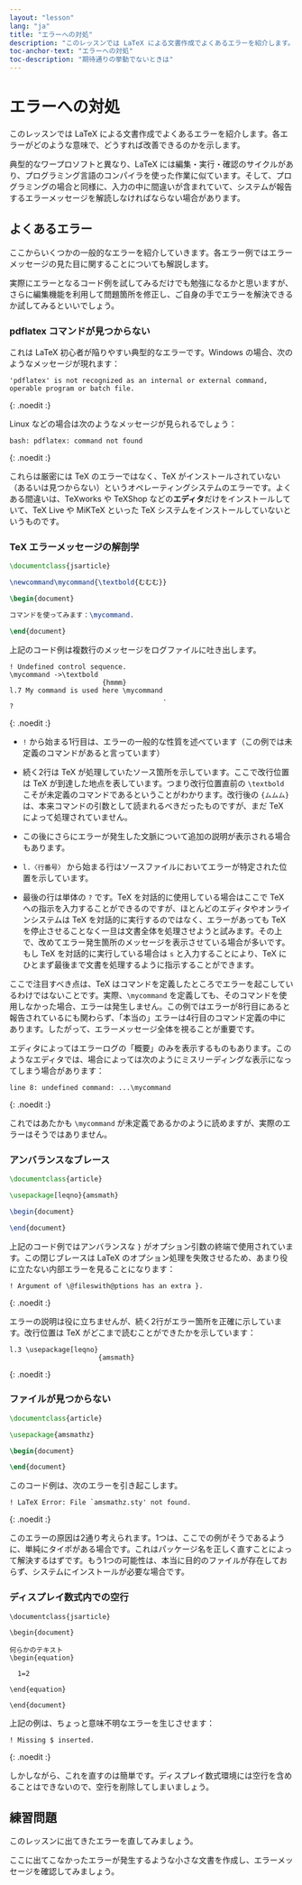 ```yaml
---
layout: "lesson"
lang: "ja"
title: "エラーへの対処"
description: "このレッスンでは LaTeX による文書作成でよくあるエラーを紹介します。各エラーがどのような意味で、どうすれば改善できるのかを示します。"
toc-anchor-text: "エラーへの対処"
toc-description: "期待通りの挙動でないときは"
---
```


# エラーへの対処

<span class="summary">このレッスンでは LaTeX による文書作成でよくあるエラーを紹介します。各エラーがどのような意味で、どうすれば改善できるのかを示します。</span>

典型的なワープロソフトと異なり、LaTeX には編集・実行・確認のサイクルがあり、プログラミング言語のコンパイラを使った作業に似ています。そして、プログラミングの場合と同様に、入力の中に間違いが含まれていて、システムが報告するエラーメッセージを解読しなければならない場合があります。

## よくあるエラー

ここからいくつかの一般的なエラーを紹介していきます。各エラー例ではエラーメッセージの見た目に関することについても解説します。

実際にエラーとなるコード例を試してみるだけでも勉強になるかと思いますが、さらに編集機能を利用して問題箇所を修正し、ご自身の手でエラーを解決できるか試してみるといいでしょう。

### pdflatex コマンドが見つからない

これは LaTeX 初心者が陥りやすい典型的なエラーです。Windows の場合、次のようなメッセージが現れます：

```
'pdflatex' is not recognized as an internal or external command,
operable program or batch file.
```
{: .noedit :}

Linux などの場合は次のようなメッセージが見られるでしょう：

```
bash: pdflatex: command not found
```
{: .noedit :}

これらは厳密には TeX のエラーではなく、TeX がインストールされていない（あるいは見つからない）というオペレーティングシステムのエラーです。よくある間違いは、TeXworks や TeXShop などの**エディタ**だけをインストールしていて、TeX Live や MiKTeX といった TeX システムをインストールしていないというものです。

### TeX エラーメッセージの解剖学

```latex
\documentclass{jsarticle}

\newcommand\mycommand{\textbold{むむむ}}

\begin{document}

コマンドを使ってみます：\mycommand.

\end{document}
```

上記のコード例は複数行のメッセージをログファイルに吐き出します。

```
! Undefined control sequence.
\mycommand ->\textbold 
                       {hmmm}
l.7 My command is used here \mycommand
                                      .
? 
```
{: .noedit :}

* `!` から始まる1行目は、エラーの一般的な性質を述べています（この例では未定義のコマンドがあると言っています）
* 続く2行は TeX が処理していたソース箇所を示しています。ここで改行位置は TeX が到達した地点を表しています。つまり改行位置直前の `\textbold` こそが未定義のコマンドであるということがわかります。改行後の `{ムムム}` は、本来コマンドの引数として読まれるべきだったものですが、まだ TeX によって処理されていません。
* この後にさらにエラーが発生した文脈について追加の説明が表示される場合もあります。
* `l.〈行番号〉` から始まる行はソースファイルにおいてエラーが特定された位置を示しています。

* 最後の行は単体の `?` です。TeX を対話的に使用している場合はここで TeX への指示を入力することができるのですが、ほとんどのエディタやオンラインシステムは TeX を対話的に実行するのではなく、エラーがあっても TeX を停止させることなく一旦は文書全体を処理させようと試みます。その上で、改めてエラー発生箇所のメッセージを表示させている場合が多いです。もし TeX を対話的に実行している場合は `s` と入力することにより、TeX にひとまず最後まで文書を処理するように指示することができます。

ここで注目すべき点は、TeX はコマンドを定義したところでエラーを起こしているわけではないことです。実際、`\mycommand` を定義しても、そのコマンドを使用しなかった場合、エラーは発生しません。この例ではエラーが8行目にあると報告されているにも関わらず、「本当の」エラーは4行目のコマンド定義の中にあります。したがって、エラーメッセージ全体を視ることが重要です。

エディタによってはエラーログの「概要」のみを表示するものもあります。このようなエディタでは、場合によっては次のようにミスリーディングな表示になってしまう場合があります：

```
line 8: undefined command: ...\mycommand
```
{: .noedit :}

これではあたかも `\mycommand` が未定義であるかのように読めますが、実際のエラーはそうではありません。

### アンバランスなブレース

```latex
\documentclass{article}

\usepackage[leqno}{amsmath}

\begin{document}

\end{document}
```

上記のコード例ではアンバランスな `}` がオプション引数の終端で使用されています。この閉じブレースは LaTeX のオプション処理を失敗させるため、あまり役に立たない内部エラーを見ることになります：

```
! Argument of \@fileswith@ptions has an extra }.
```
{: .noedit :}

エラーの説明は役に立ちませんが、続く2行がエラー箇所を正確に示しています。改行位置は TeX がどこまで読むことができたかを示しています：

```
l.3 \usepackage[leqno}
                      {amsmath}
```
{: .noedit :}

### ファイルが見つからない

```latex
\documentclass{article}

\usepackage{amsmathz}

\begin{document}

\end{document}
```

このコード例は、次のエラーを引き起こします。

```
! LaTeX Error: File `amsmathz.sty' not found.
```
{: .noedit :}

このエラーの原因は2通り考えられます。1つは、ここでの例がそうであるように、単純にタイポがある場合です。これはパッケージ名を正しく直すことによって解決するはずです。もう1つの可能性は、本当に目的のファイルが存在しておらず、システムにインストールが必要な場合です。

### ディスプレイ数式内での空行

```
\documentclass{jsarticle}

\begin{document}

何らかのテキスト
\begin{equation}

  1=2

\end{equation}

\end{document}
```

上記の例は、ちょっと意味不明なエラーを生じさせます：

```
! Missing $ inserted.
```
{: .noedit :}

しかしながら、これを直すのは簡単です。ディスプレイ数式環境には空行を含めることはできないので、空行を削除してしまいましょう。

## 練習問題

このレッスンに出てきたエラーを直してみましょう。

ここに出てこなかったエラーが発生するような小さな文書を作成し、エラーメッセージを確認してみましょう。

<script>
  window.addEventListener('load', function(){
      if(editors['pre2'] != null) editors['pre2'].moveCursorTo(2, 31, false);
      if(editors['pre4'] != null) editors['pre4'].moveCursorTo(2, 18, false);
      if(editors['pre7'] != null) editors['pre7'].moveCursorTo(2, 20, false);
      if(editors['pre9'] != null) editors['pre9'].moveCursorTo(6, 0, false);
  }, false);
</script>
